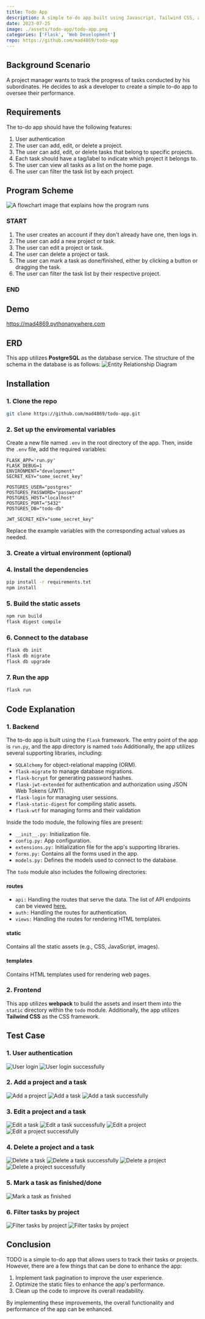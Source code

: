 ```yaml
---
title: Todo App
description: A simple to-do app built using Javascript, Tailwind CSS, and Flask.
date: 2023-07-25
image: ./assets/todo-app/todo-app.png
categories: ['Flask', 'Web Development']
repo: https://github.com/mad4869/todo-app
---
```


## Background Scenario

A project manager wants to track the progress of tasks conducted by his subordinates. He decides to ask a developer to create a simple to-do app to oversee their performance.

## Requirements

The to-do app should have the following features:

1. User authentication
2. The user can add, edit, or delete a project.
3. The user can add, edit, or delete tasks that belong to specific projects.
4. Each task should have a tag/label to indicate which project it belongs to.
5. The user can view all tasks as a list on the home page.
6. The user can filter the task list by each project.

## Program Scheme

![A flowchart image that explains how the program runs](./assets/todo-app/user-journey-flowchart.jpg)

### START

1. The user creates an account if they don't already have one, then logs in.
2. The user can add a new project or task.
3. The user can edit a project or task.
4. The user can delete a project or task.
5. The user can mark a task as done/finished, either by clicking a button or dragging the task.
6. The user can filter the task list by their respective project.

### END

## Demo

<https://mad4869.pythonanywhere.com>

## ERD

This app utilizes __PostgreSQL__ as the database service. The structure of the schema in the database is as follows:
![Entity Relationship Diagram](./assets/todo-app/erd.png)

## Installation

### 1. Clone the repo

```bash
git clone https://github.com/mad4869/todo-app.git
```

### 2. Set up the enviromental variables

Create a new file named `.env` in the root directory of the app. Then, inside the `.env` file, add the required variables:

```env
FLASK_APP='run.py'
FLASK_DEBUG=1
ENVIRONMENT="development"
SECRET_KEY="some_secret_key"

POSTGRES_USER="postgres"
POSTGRES_PASSWORD="password"
POSTGRES_HOST="localhost"
POSTGRES_PORT="5432"
POSTGRES_DB="todo-db"

JWT_SECRET_KEY="some_secret_key"
```

Replace the example variables with the corresponding actual values as needed.

### 3. Create a virtual environment (optional)

### 4. Install the dependencies

```bash
pip install -r requirements.txt
npm install
```

### 5. Build the static assets

```bash
npm run build
flask digest compile
```

### 6. Connect to the database

```bash
flask db init
flask db migrate
flask db upgrade
```

### 7. Run the app

```bash
flask run
```

## Code Explanation

### 1. Backend

The to-do app is built using the `Flask` framework. The entry point of the app is `run.py`, and the app directory is named `todo` Additionally, the app utilizes several supporting libraries, including:

- `SQLAlchemy` for object-relational mapping (ORM).
- `flask-migrate` to manage database migrations.
- `flask-bcrypt` for generating password hashes.
- `flask-jwt-extended` for authentication and authorization using JSON Web Tokens (JWT).
- `flask-login` for managing user sessions.
- `flask-static-digest` for compiling static assets.
- `flask-wtf` for managing forms and their validation

Inside the todo module, the following files are present:

- `__init__.py:` Initialization file.
- `config.py:` App configuration.
- `extensions.py:` Initialization file for the app's supporting libraries.
- `forms.py:` Contains all the forms used in the app.
- `models.py:` Defines the models used to connect to the database.

The `todo` module also includes the following directories:

#### routes

- `api:` Handling the routes that serve the data. The list of API endpoints can be viewed [here.](https://documenter.getpostman.com/view/11633108/2s93zH2eWg)
- `auth:` Handling the routes for authentication.
- `views:` Handling the routes for rendering HTML templates.

#### static

Contains all the static assets (e.g., CSS, JavaScript, images).

#### templates

Contains HTML templates used for rendering web pages.

### 2. Frontend

This app utilizes __webpack__ to build the assets and insert them into the `static` directory within the `todo` module. Additionally, the app utilizes __Tailwind CSS__ as the CSS framework.

## Test Case

### 1. User authentication

![User login](./assets/todo-app/login-1.png)
![User login successfully](./assets/todo-app/login-2.png)

### 2. Add a project and a task

![Add a project](./assets/todo-app/add-project-1.png)
![Add a task](./assets/todo-app/add-task-1.png)
![Add a task successfully](./assets/todo-app/add-task-2.png)

### 3. Edit a project and a task

![Edit a task](./assets/todo-app/edit-task-1.png)
![Edit a task successfully](./assets/todo-app/edit-task-2.png)
![Edit a project](./assets/todo-app/edit-project-1.png)
![Edit a project successfully](./assets/todo-app/edit-project-2.png)

### 4. Delete a project and a task

![Delete a task](./assets/todo-app/delete-task-1.png)
![Delete a task successfully](./assets/todo-app/delete-task-2.png)
![Delete a project](./assets/todo-app/delete-project-1.png)
![Delete a project successfully](./assets/todo-app/delete-project-2.png)

### 5. Mark a task as finished/done

![Mark a task as finished](./assets/todo-app/mark-as-done.png)

### 6. Filter tasks by project

![Filter tasks by project](./assets/todo-app/filter-1.png)
![Filter tasks by project](./assets/todo-app/filter-2.png)

## Conclusion

TODO is a simple to-do app that allows users to track their tasks or projects. However, there are a few things that can be done to enhance the app:

1. Implement task pagination to improve the user experience.
2. Optimize the static files to enhance the app's performance.
3. Clean up the code to improve its overall readability.

By implementing these improvements, the overall functionality and performance of the app can be enhanced.
